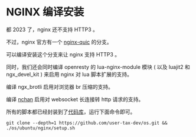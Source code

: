 # NGINX 编译安装

都 2023 了，nginx 还不支持 HTTP3 。

不过，nginx 官方有一个 [nginx-quic](https://quic.nginx.org) 的分支。

可以编译安装这个分支来让 nginx 支持 HTTP3 。

同时，我们还会同时编译 openresty 的 lua-nginx-module 模块 ( 以及 luajit2 和 ngx_devel_kit ) 来启用 nginx 对 lua 脚本扩展的支持。

编译 ngx_brotli 启用对浏览器 br 压缩的支持。

编译 [nchan](https://github.com/slact/nchan) 启用对 websocket 长连接转 http 请求的支持。

所有的脚本都已经封装到了[代码库](https://github.com/user-tax-dev/os)，运行下面命令即可。

```
git clone --depth=1 https://github.com/user-tax-dev/os.git && ./os/ubuntu/nginx/setup.sh
```
